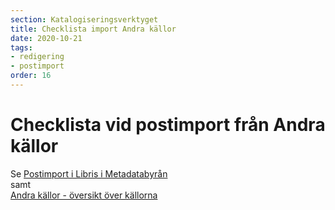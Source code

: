 ```yaml
---
section: Katalogiseringsverktyget
title: Checklista import Andra källor
date: 2020-10-21
tags:
- redigering
- postimport
order: 16
---
```



# Checklista vid postimport från Andra källor

Se [Postimport i Libris i Metadatabyrån](https://metadatabyran.kb.se/beskrivning/specialanvisningar/postimport-i-libris)  
samt  
[Andra källor - översikt över källorna](https://www.kb.se/samverkan-och-utveckling/libris/katalogisering-i-libris/andra-kallor.html)
